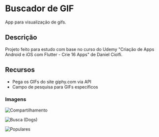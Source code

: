 # Buscador de GIF

App para visualização de gifs.

## Descrição

Projeto feito para estudo com base no curso do Udemy "Criação de Apps Android e iOS com Flutter - Crie 16 Apps" de Daniel Ciolfi.

## Recursos

- Pega os GIFs do site giphy.com via API
- Campo de pesquisa para GIFs específicos

### Imagens

![Compartilhamento](https://user-images.githubusercontent.com/40778394/70657067-efcb1980-1c39-11ea-9e66-d60c26d252c0.jpeg)

![Busca (Dogs)](https://user-images.githubusercontent.com/40778394/70640704-20e82180-1c1b-11ea-81df-54cda9433ed8.jpeg)

![Populares](https://user-images.githubusercontent.com/40778394/70640646-0746da00-1c1b-11ea-851a-eb36e8d7534e.jpeg)

